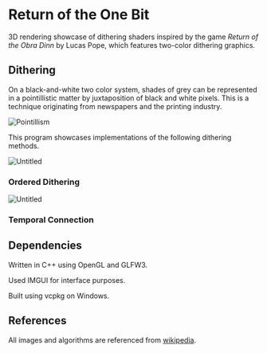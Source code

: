# Return of the One Bit

3D rendering showcase of dithering shaders inspired by the game *Return of the Obra Dinn* by Lucas Pope, which features two-color dithering graphics.

## Dithering

On a black-and-white two color system, shades of grey can be represented in a pointillistic matter by juxtaposition of black and white pixels. This is a technique originating from newspapers and the printing industry.

![Pointillism](/markdown/images/pointillism.jpg)

This program showcases implementations of the following dithering methods.

![Untitled](Return%20of%20the%20One%20Bit%2004ccfb9eb72e4258a433543218e02ac6/Untitled.png)

### Ordered Dithering

![Untitled](Return%20of%20the%20One%20Bit%2004ccfb9eb72e4258a433543218e02ac6/Untitled%201.png)

### Temporal Connection

## Dependencies

Written in C++ using OpenGL and GLFW3.

Used IMGUI for interface purposes.

Built using vcpkg on Windows.

## References

All images and algorithms are referenced from [wikipedia](https://en.wikipedia.org/wiki/Dither#Algorithms).
